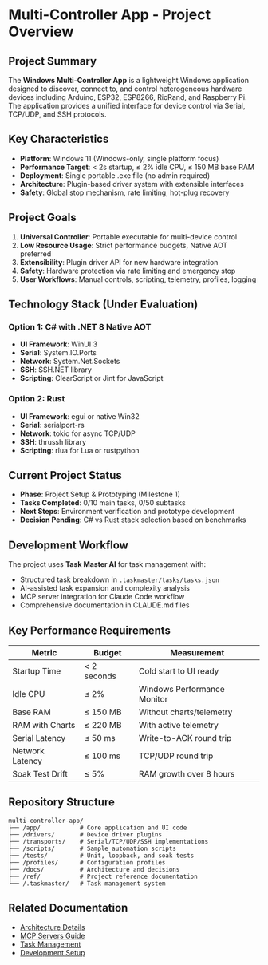 # Multi-Controller App - Project Overview

## Project Summary

The **Windows Multi-Controller App** is a lightweight Windows application designed to discover, connect to, and control heterogeneous hardware devices including Arduino, ESP32, ESP8266, RioRand, and Raspberry Pi. The application provides a unified interface for device control via Serial, TCP/UDP, and SSH protocols.

## Key Characteristics

- **Platform**: Windows 11 (Windows-only, single platform focus)
- **Performance Target**: < 2s startup, ≤ 2% idle CPU, ≤ 150 MB base RAM
- **Deployment**: Single portable .exe file (no admin required)
- **Architecture**: Plugin-based driver system with extensible interfaces
- **Safety**: Global stop mechanism, rate limiting, hot-plug recovery

## Project Goals

1. **Universal Controller**: Portable executable for multi-device control
2. **Low Resource Usage**: Strict performance budgets, Native AOT preferred
3. **Extensibility**: Plugin driver API for new hardware integration
4. **Safety**: Hardware protection via rate limiting and emergency stop
5. **User Workflows**: Manual controls, scripting, telemetry, profiles, logging

## Technology Stack (Under Evaluation)

### Option 1: C# with .NET 8 Native AOT

- **UI Framework**: WinUI 3
- **Serial**: System.IO.Ports
- **Network**: System.Net.Sockets
- **SSH**: SSH.NET library
- **Scripting**: ClearScript or Jint for JavaScript

### Option 2: Rust

- **UI Framework**: egui or native Win32
- **Serial**: serialport-rs
- **Network**: tokio for async TCP/UDP
- **SSH**: thrussh library
- **Scripting**: rlua for Lua or rustpython

## Current Project Status

- **Phase**: Project Setup & Prototyping (Milestone 1)
- **Tasks Completed**: 0/10 main tasks, 0/50 subtasks
- **Next Steps**: Environment verification and prototype development
- **Decision Pending**: C# vs Rust stack selection based on benchmarks

## Development Workflow

The project uses **Task Master AI** for task management with:

- Structured task breakdown in `.taskmaster/tasks/tasks.json`
- AI-assisted task expansion and complexity analysis
- MCP server integration for Claude Code workflow
- Comprehensive documentation in CLAUDE.md files

## Key Performance Requirements

| Metric          | Budget      | Measurement                 |
| --------------- | ----------- | --------------------------- |
| Startup Time    | < 2 seconds | Cold start to UI ready      |
| Idle CPU        | ≤ 2%        | Windows Performance Monitor |
| Base RAM        | ≤ 150 MB    | Without charts/telemetry    |
| RAM with Charts | ≤ 220 MB    | With active telemetry       |
| Serial Latency  | ≤ 50 ms     | Write-to-ACK round trip     |
| Network Latency | ≤ 100 ms    | TCP/UDP round trip          |
| Soak Test Drift | ≤ 5%        | RAM growth over 8 hours     |

## Repository Structure

```
multi-controller-app/
├── /app/           # Core application and UI code
├── /drivers/       # Device driver plugins
├── /transports/    # Serial/TCP/UDP/SSH implementations
├── /scripts/       # Sample automation scripts
├── /tests/         # Unit, loopback, and soak tests
├── /profiles/      # Configuration profiles
├── /docs/          # Architecture and decisions
├── /ref/           # Project reference documentation
└── /.taskmaster/   # Task management system
```

## Related Documentation

- [Architecture Details](ARCHITECTURE.md)
- [MCP Servers Guide](MCP_SERVERS.md)
- [Task Management](TASK_MANAGEMENT.md)
- [Development Setup](DEVELOPMENT_SETUP.md)

